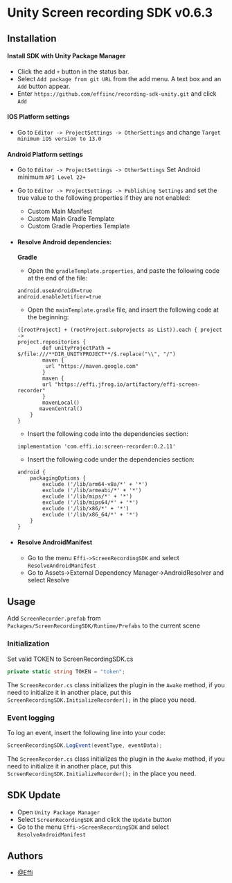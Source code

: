 
# Unity Screen recording SDK v0.6.3




## Installation

#### Install SDK with Unity Package Manager

- Click the add `+` button in the status bar.
- Select `Add package from git URL` from the add menu. A text box and an `Add` button appear.
- Enter `https://github.com/effiinc/recording-sdk-unity.git` and click `Add` 

#### IOS Platform settings
- Go to `Editor -> ProjectSettings -> OtherSettings`  and change `Target minimum iOS version to 13.0`

#### Android Platform settings
- Go to `Editor -> ProjectSettings -> OtherSettings`  Set Android minimum `API Level 22+`
- Go to `Editor -> ProjectSettings -> Publishing Settings` and set the true value to the following properties if they are not enabled:
  - Custom Main Manifest
  - Custom Main Gradle Template
  - Custom Gradle Properties Template 

- #### Resolve Android dependencies:

  **Gradle** 
    - Open the `gradleTemplate.properties`, and paste the following code at the end of the file:
    ```
    android.useAndroidX=true
    android.enableJetifier=true
    ```
    - Open the `mainTemplate.gradle` file, and insert the following code at the beginning:
    
    ```
    ([rootProject] + (rootProject.subprojects as List)).each { project ->
    project.repositories {
            def unityProjectPath = $/file:///**DIR_UNITYPROJECT**/$.replace("\\", "/")
            maven {
             url "https://maven.google.com"
            }
            maven {
            url "https://effi.jfrog.io/artifactory/effi-screen-recorder"
            }
            mavenLocal()
           mavenCentral()
        }
    }
    ```
    - Insert the following code into the dependencies section:
    ```
    implementation 'com.effi.io:screen-recorder:0.2.11'
    ```
    - Insert the following code under the dependencies section:
    ```
    android {
        packagingOptions {
            exclude ('/lib/arm64-v8a/*' + '*')
            exclude ('/lib/armeabi/*' + '*')
            exclude ('/lib/mips/*' + '*')
            exclude ('/lib/mips64/*' + '*')
            exclude ('/lib/x86/*' + '*')
            exclude ('/lib/x86_64/*' + '*')
        }
    }
    ```


- #### Resolve AndroidManifest
  - Go to the menu `Effi->ScreenRecordingSDK` and select `ResolveAndroidManifest`
  - Go to Assets->External Dependency Manager->AndroidResolver and select Resolve



    

## Usage

Add `ScreenRecorder.prefab` from `Packages/ScreenRecordingSDK/Runtime/Prefabs` to the current scene

### Initialization
Set valid TOKEN to ScreenRecordingSDK.cs
```c#
private static string TOKEN = "token";
```
The `ScreenRecorder.cs` class initializes the plugin in the `Awake` method, if you need to initialize it in another place, put this `ScreenRecordingSDK.InitializeRecorder();`  in the place you need.

### Event logging
To log an event, insert the following line into your code:
```c#
ScreenRecordingSDK.LogEvent(eventType, eventData);
```
The `ScreenRecorder.cs` class initializes the plugin in the `Awake` method, if you need to initialize it in another place, put this `ScreenRecordingSDK.InitializeRecorder();`  in the place you need.


## SDK Update

- Open `Unity Package Manager`
- Select `ScreenRecordingSDK` and click the `Update` button
- Go to the menu `Effi->ScreenRecordingSDK` and select `ResolveAndroidManifest`
## Authors

- [@Effi]()

